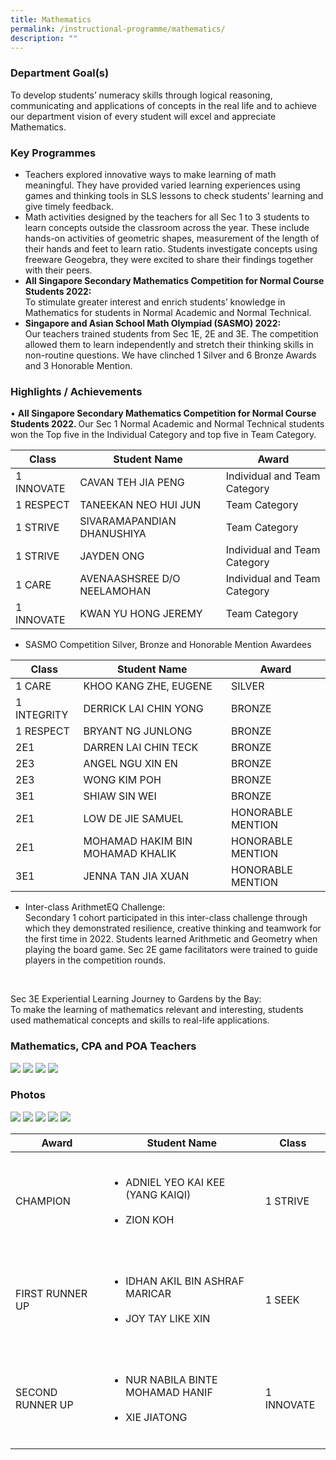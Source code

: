 ```yaml
---
title: Mathematics
permalink: /instructional-programme/mathematics/
description: ""
---
```

### Department Goal(s)

To develop students’ numeracy skills through logical reasoning, communicating and applications of concepts in the real life and to achieve our department vision of every student will excel and appreciate Mathematics.

### Key Programmes

* Teachers explored innovative ways to make learning of math meaningful. They have provided varied learning experiences using games and thinking tools in SLS lessons to check students’ learning and give timely feedback. 
* Math activities designed by the teachers for all Sec 1 to 3 students to learn concepts outside the classroom across the year. These include hands-on activities of geometric shapes, measurement of the length of their hands and feet to learn ratio. Students investigate concepts using freeware Geogebra, they were excited to share their findings together with their peers.
* <b>All Singapore Secondary Mathematics Competition for Normal Course Students 2022:</b><br>
To stimulate greater interest and enrich students’ knowledge in Mathematics for students in Normal Academic and Normal Technical.
* <b>Singapore and Asian School Math Olympiad (SASMO) 2022: </b><br>Our teachers trained students from Sec 1E, 2E and 3E. The competition allowed them to learn independently and stretch their thinking skills in non-routine questions. We have clinched 1 Silver and 6 Bronze Awards and 3 Honorable Mention.

### Highlights / Achievements

• <b>All Singapore Secondary Mathematics Competition for Normal Course Students 2022. </b> Our Sec 1 Normal Academic and Normal Technical students won the Top five in the Individual Category and top five in Team Category.



| Class | Student Name | Award |
| -------- | -------- | -------- |
| 1 INNOVATE    | CAVAN TEH JIA PENG     | 	Individual and Team Category    |
| 1 RESPECT   | TANEEKAN NEO HUI JUN    | Team Category  |
| 1 STRIVE	  | SIVARAMAPANDIAN DHANUSHIYA  | Team Category  |
| 1 STRIVE	  | JAYDEN ONG  | Individual and Team Category  |
| 1 CARE	  | AVENAASHSREE D/O NEELAMOHAN  | Individual and Team Category  |
| 1 INNOVATE	  | KWAN YU HONG JEREMY  | Team Category  |
 
<p></p>

* SASMO Competition Silver, Bronze and Honorable Mention Awardees 

| Class | Student Name | Award |
| -------- | -------- | -------- |
| 1 CARE     | KHOO KANG ZHE, EUGENE     | SILVER   |
| 1 INTEGRITY    |DERRICK LAI CHIN YONG    | BRONZE    |
| 1 RESPECT   |BRYANT NG JUNLONG    | BRONZE    |
| 2E1   |DARREN LAI CHIN TECK  | BRONZE    |
| 2E3   |ANGEL NGU XIN EN  | BRONZE    |
| 2E3   |WONG KIM POH  | BRONZE    |
| 3E1   |SHIAW SIN WEI   | BRONZE    |
| 2E1   |LOW DE JIE SAMUEL   | HONORABLE MENTION    |
| 2E1   |MOHAMAD HAKIM BIN MOHAMAD KHALIK   | HONORABLE MENTION    |
| 3E1   |JENNA TAN JIA XUAN  | HONORABLE MENTION    |

* Inter-class ArithmetEQ Challenge: <br>
Secondary 1 cohort participated in this inter-class challenge through which they demonstrated resilience, creative thinking and teamwork for the first time in 2022. Students learned Arithmetic and Geometry when playing the board game. Sec 2E game facilitators were trained to guide players in the competition rounds.


<table>  
<thead>  
  <tr>  
    <th>Award</th>  
    <th>Student Name</th>  
    <th>Class</th>  
<tbody>  
  <tr>  
    <td>CHAMPION</td>  
<td><ul>  
  <li>ADNIEL YEO KAI KEE (YANG KAIQI)</li>  
  <li>ZION KOH</li>  
</ul>  
    <td>1 STRIVE</td>   
  <tr>  
    <td>FIRST RUNNER UP</td>  
<td><ul>  
  <li>IDHAN AKIL BIN ASHRAF MARICAR</li>  
  <li>JOY TAY LIKE XIN</li>  
</ul>  
    <td>1 SEEK</td>  
  <tr>  
    <td>SECOND RUNNER UP</td>  
<td><ul>  
  <li>NUR NABILA BINTE MOHAMAD HANIF</li>  
  <li>XIE JIATONG</li>  
</ul>  
    <td>1 INNOVATE</td>


Sec 3E Experiential Learning Journey to Gardens by the Bay: <br>
To make the learning of mathematics relevant and interesting, students used mathematical concepts and skills to real-life applications.
### Mathematics, CPA and POA Teachers
![](/images/IP/Math/Math1.png)
![](/images/IP/Math/Math2.png)
![](/images/IP/Math/Math3.png)
![](/images/IP/Math/Math4.png)
### Photos
![](/images/IP/Math/MathSlide1.jpg)
![](/images/IP/Math/MathSlide2.jpg)
![](/images/IP/Math/MathSlide3.jpg)
![](/images/IP/Math/MathSlide4.jpg)
![](/images/IP/Math/MathSlide5.jpg)